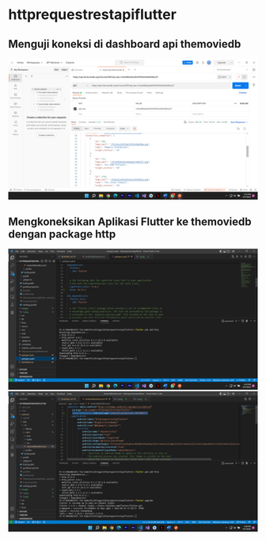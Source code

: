 # httprequestrestapiflutter

## Menguji koneksi di dashboard api themoviedb
![screenshots](images/1.png)
## Mengkoneksikan Aplikasi Flutter ke themoviedb dengan package http 
![screenshots](images/2.png)
![screenshots](images/3.png)
